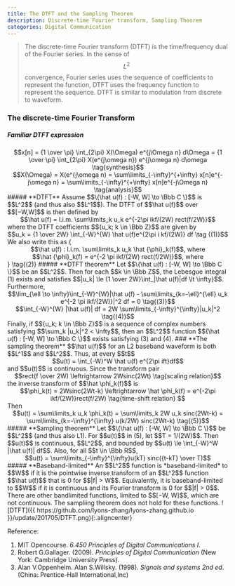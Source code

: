```yaml
---
title: The DTFT and the Sampling Theorem
description: Discrete-time Fourier transform, Sampling Theorem
categories: Digital Communication
---
```


>  The discrete-time Fourier transform (DTFT) is the time/frequency dual of the Fourier series. In the sense of $$L^2$$ convergence, Fourier series uses the sequence of coefficients to represent the function, DTFT uses the frequency function to represent the sequence. DTFT is similar to modulation from discrete to waveform.    

### **The discrete-time Fourier Transform**  
##### **Familiar DTFT expression**  
<center>$$x[n] = {1 \over \pi} \int_{2\pi} X(\Omega) e^{j\Omega n} d\Omega = {1 \over \pi} \int_{2\pi} X(e^{j\omega n}) e^{j\omega n} d\omega  \tag{synthesis}$$</center>
<center>$$X(\Omega) = X(e^{j\omega n) = \sum\limits_{-\infty}^{+\infty} x[n]e^{-j\omega n} = \sum\limits_{-\infty}^{+\infty} x[n]e^{-j\Omega n} \tag{analysis}$$</center>
##### **DTFT**  
Assume $$\{\hat u(f) : [-W, W] \to \Bbb C \}$$ is $$L^2$$ (and thus also $$L^1$$). The DTFT of $$\hat u(f)$$ over $$[−W,W]$$ is then defined by   
<center>$$\hat u(f) = l.i.m. \sum\limits_k u_k e^{-2\pi ikf/(2W) rect(f/2W)}$$</center>   
where the DTFT coefficients $${u_k; k \in \Bbb Z}$$ are given by
<center>$$u_k = {1 \over 2W} \int_{-W}^{W} \hat u(f)e^{2\pi i kf/(2W)} df \tag {(1)}$$</center>  
We also write this as   
{<center>$$\hat u(f) : l.i.m. \sum\limits_k u_k \hat {\phi}_k(f)$$, where </center>
<center>$$\hat {\phi}_k(f) = e^{-2 \pi ikf/(2W) rect(f/2W)}$$, where </center>} \tag{(2)}   
##### **DTFT theorem**  
Let $$\{\hat u(f) : [-W, W] \to \Bbb C \}$$ be an $$L^2$$. Then for each $$k \in \Bbb Z$$, the Lebesgue integral (1) exists and satisfies $$|u_k| \le {1 \over 2W}\int_|\hat u(f)|df \lt \infty}$$. Furthermore,  
<center>$$\lim_{\ell \to \infty}\int_{-W}^{W}|\hat u(f) - \sum\limits_{k=-\ell}^{\ell} u_k e^{-2 \pi ikf/(2W)}|^2 df = 0 \tag{(3)}$$</center>   
<center>$$\int_{-W}^{W} |\hat u(f)| df = 2W \sum\limits_{-\infty}^{\infty}|u_k|^2 \tag{(4)}$$</center>   
Finally, if $${u_k; k \in \Bbb Z}$$ is a sequence of complex numbers satisfying $$\sum_k |u_k|^2 < \infty$$, then an $$L^2$$ function $${\hat u(f) : [-W, W] \to \Bbb C \}$$ exists satisfying (3) and (4).   
### **The sampling theorem**  
$$\hat u(f)$$ for an L2 baseband waveform is both $$L^1$$ and $$L^2$$. Thus, at every $$t$$   
<center>$$u(t) = \int_{-W}^W \hat u(f) e^{2\pi ift}df$$</center>   
and $$u(t)$$ is continuous.
Since the transform pair   
<center>$$rect(f \over 2W) \leftrightarrow 2Wsinc(2Wt) \tag{scaling relation}$$</center>
the inverse transform of $$\hat \phi_k(f)$$ is   
<center>$$\phi_k(t) = 2Wsinc(2Wt-k) \leftrightarrow \hat \phi_k(f) = e^{-2\pi ikf/(2W)}rect(f/2W) \tag{time-shift relation} $$</center>   
Then <center>$$u(t) = \sum\limits_k u_k \phi_k(t) = \sum\limits_k 2W u_k sinc(2Wt-k) = \sum\limits_{k=-\infty}^{\infty} u(k/2W) sinc(2Wt-k) \tag{(5)}$$</center>
##### **Sampling theorem**  
Let $$\{\hat u(f) : [-W, W] \to \Bbb C \}$$ be $$L^2$$ (and thus also L1). For $$u(t)$$ in (5), let $$T = 1/(2W)$$. Then $$u(t)$$ is continuous, $$L^2$$, and bounded by $$u(t) \le \int_{-W}^W |\hat u(f)| df$$. Also, for all $$t \in \Bbb R$$,  
<center>$$u(t) = \sum\limits_{-\infty}^{\infty}u(kT) sinc({t-kT} \over T)$$</center>   
##### **Baseband-limited** 
An $$L^2$$ function is *baseband-limited* to $$W$$ if it is the pointwise inverse transform of an $$L^2$$ function $$\hat u(f)$$ that is 0 for $$|f| > W$$. Equivalently, it is baseband-limited to $$W$$ if it is continuous and its Fourier transform is 0 for $$|f| > 0$$.   
There are other bandlimited functions, limited to $$[−W, W]$$, which are not continuous. The sampliing theorem does not hold for these functions.
![DTFT]({{ https://github.com/lyons-zhang/lyons-zhang.github.io }}/update/201705/DTFT.png){:.aligncenter}   


Reference:  
1. MIT Opencourse. *6.450 Principles of Digital Communications I*.  
2. Robert G.Gallager. (2009). *Principles of Digital Communication* (New York: Cambridge University Press).  
3. Alan V.Oppenheim. Alan S.Willsky. (1998). *Signals and systems 2nd ed*. (China: Prentice-Hall International,Inc) 

